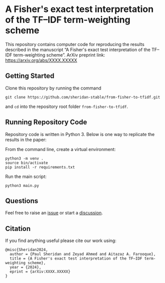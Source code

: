 # A Fisher's exact test interpretation of the TF–IDF term-weighting scheme

This repository contains computer code for reproducing the results described in the manuscript “A Fisher's exact test interpretation of the TF–IDF term-weighting scheme”. ArXiv preprint link: https://arxiv.org/abs/XXXX.XXXXX

## Getting Started

Clone this repository by running the command
```
git clone https://github.com/sheridan-stable/from-fisher-to-tfidf.git
```
and `cd` into the repository root folder `from-fisher-to-tfidf`.

## Running Repository Code
Repository code is written in Python 3. Below is one way to replicate the results in the paper:

From the command line, create a virtual environment:
```
python3 -m venv .
source bin/activate
pip install -r requirements.txt
```
Run the main script:
```
python3 main.py
```

## Questions
Feel free to raise an [issue](https://github.com/Sheridan-Stable/from-fisher-to-tfidf/issues) or start a [discussion](https://github.com/Sheridan-Stable/from-fisher-to-tfidf/discussions).

## Citation
If you find anything useful please cite our work using:
```
@misc{Sheridan2024,
  author = {Paul Sheridan and Zeyad Ahmed and Aitazaz A. Farooque},
  title = {A Fisher's exact test interpretation of the TF–IDF term-weighting scheme},
  year = {2024},
  eprint = {arXiv:XXXX.XXXXX}
}
```
